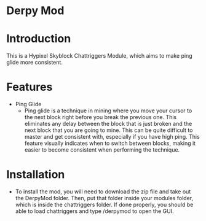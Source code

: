 # Derpy Mod 

# Introduction
This is a Hypixel Skyblock Chattriggers Module, which aims to make ping glide more consistent.

# Features
  - Ping Glide
    - Ping glide is a technique in mining where you move your cursor to the next block right before you break the previous one. This eliminates any delay between the block that is just broken and the next block that you are going to mine. This can be quite difficult to master and get consistent with, especially if you have high ping. This feature visually indicates when to switch between blocks, making it easier to become consistent when performing the technique.


# Installation
  - To install the mod, you will need to download the zip file and take out the DerpyMod folder. Then, put that folder inside your modules folder, which is inside the chattriggers folder. If done properly, you should be able to load chattriggers and type /derpymod to open the GUI.

